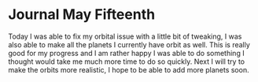 Journal May Fifteenth
====

Today I was able to fix my orbital issue with a little bit of tweaking, I was also able to make
all the planets I currently have orbit as well. This is really good for my progress and I am rather
happy I was able to do something I thought would take me much more time to do so quickly. Next I will try to
make the orbits more realistic, I hope to be able to add more planets soon.
